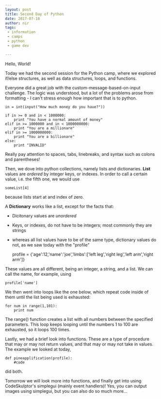 ---layout: posttitle: Second Day of Pythondate: 2017-07-18author: nirtags: - information - camps - python - game dev---Hello, World!Today we had the second session for the Python camp, where we explored if/else structures, as well as data structures, loops, and functions.Everyone did a great job with the custom-message-based-on-input challenge. The logic was understood, but a lot of the problems arose from formatting - I can't stress enough how important that is to python.	in = int(input("How much money do you have?"))	if in >= 0 and in < 1000000:		print "You have a normal amount of money"	elif in >= 1000000 and in < 1000000000:		print "You are a millionare"	elif in >= 1000000000:		print "You are a billionare"	else:		print "INVALID"Really pay attention to spaces, tabs, linebreaks, and syntax such as colons and parentheses!Then, we dove into python collections, namely lists and dictionaries. **List** values are *ordered* by integer keys, or indexes. In order to call a certain value, i.e. the fifth one, we would use	someList[4]because lists start at and index of zero.A **Dictionary** works like a list, except for the facts that: - Dicitonary values are *unordered* - Keys, or indexes, do not have to be integers; most commonly they are strings - whereas all list values have to be of the same type, dictionary values do not, as we saw today with the "profile"	profile = {'age':12,'name':'joe','limbs':['left leg','right leg','left arm','right arm']}These values are all different, being an integer, a string, and a list. We can call the name, for example, using	profile['name']We then went into loops like the one below, which repeat code inside of them until the list being used is exhausted:	for num in range(1,101):		print numThe range() function creates a list with all numbers between the specified parameters. This loop keeps looping until the numbers 1 to 100 are exhausted, so it loops 100 times.Lastly, we had a brief look into functions. These are a type of procedure that may or may not return values, and that may or may not take in values. The example we looked at today,	def pineapplification(profile):		#codedid both.Tomorrow we will look more into functions, and finally get into using CodeSkulptor's simplegui (mainly event handlers)! Yes, you can output images using simplegui, but you can also do so much more...